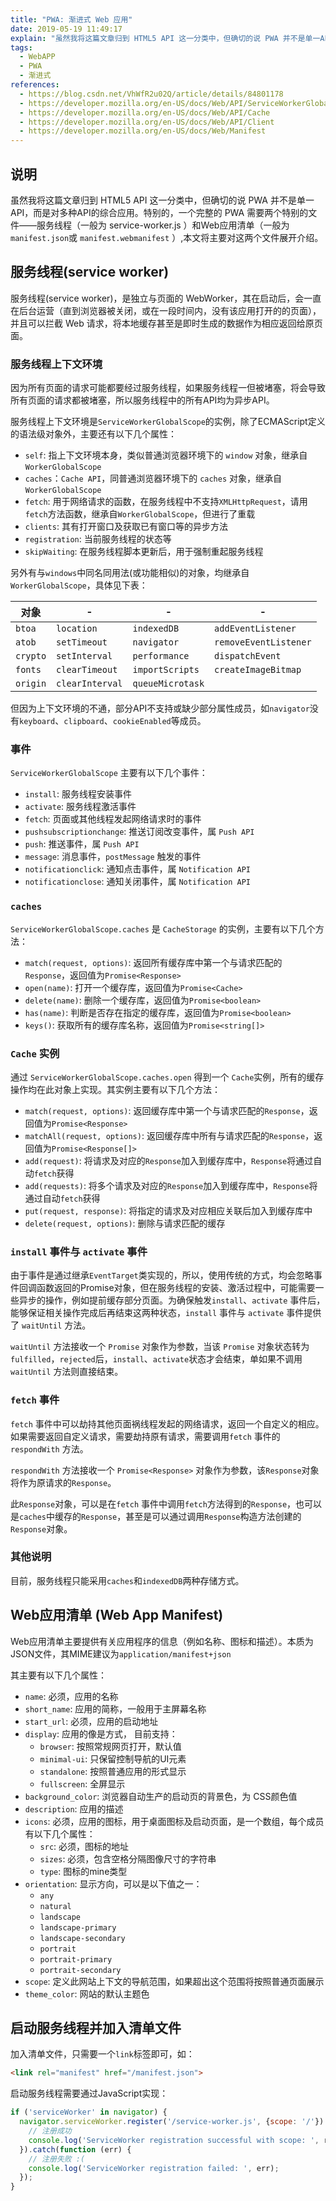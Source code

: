 ```yaml
---
title: "PWA: 渐进式 Web 应用"
date: 2019-05-19 11:49:17
explain: "虽然我将这篇文章归到 HTML5 API 这一分类中，但确切的说 PWA 并不是单一API，而是对多种API的综合应用。特别的，一个完整的 PWA 需要两个特别的文件——服务线程（一般为 ervice-worker.js ）和Web应用清单（一般为 manifest.json　或　manifest.webmanifest ）,本文将主要对这两个文件展开介绍..."
tags:
  - WebAPP
  - PWA
  - 渐进式
references:
  - https://blog.csdn.net/VhWfR2u02Q/article/details/84801178
  - https://developer.mozilla.org/en-US/docs/Web/API/ServiceWorkerGlobalScope
  - https://developer.mozilla.org/en-US/docs/Web/API/Cache
  - https://developer.mozilla.org/en-US/docs/Web/API/Client
  - https://developer.mozilla.org/en-US/docs/Web/Manifest
---
```


## 说明

虽然我将这篇文章归到 HTML5 API 这一分类中，但确切的说 PWA 并不是单一API，而是对多种API的综合应用。特别的，一个完整的 PWA 需要两个特别的文件——服务线程（一般为 service-worker.js ）和Web应用清单（一般为 `manifest.json`或 `manifest.webmanifest` ）,本文将主要对这两个文件展开介绍。


## 服务线程(service worker)

服务线程(service worker)，是独立与页面的 WebWorker，其在启动后，会一直在后台运营（直到浏览器被关闭，或在一段时间内，没有该应用打开的的页面），并且可以拦截 Web 请求，将本地缓存甚至是即时生成的数据作为相应返回给原页面。

### 服务线程上下文环境

因为所有页面的请求可能都要经过服务线程，如果服务线程一但被堵塞，将会导致所有页面的请求都被堵塞，所以服务线程中的所有API均为异步API。

服务线程上下文环境是`ServiceWorkerGlobalScope`的实例，除了ECMAScript定义的语法级对象外，主要还有以下几个属性：

* `self`: 指上下文环境本身，类似普通浏览器环境下的 `window` 对象，继承自`WorkerGlobalScope`
* `caches`：`Cache API`，同普通浏览器环境下的 `caches` 对象，继承自`WorkerGlobalScope`
* `fetch`: 用于网络请求的函数，在服务线程中不支持`XMLHttpRequest`，请用`fetch`方法函数，继承自`WorkerGlobalScope`，但进行了重载
* `clients`: 其有打开窗口及获取已有窗口等的异步方法
* `registration`: 当前服务线程的状态等
* `skipWaiting`: 在服务线程脚本更新后，用于强制重起服务线程

另外有与`windows`中同名同用法(或功能相似)的对象，均继承自`WorkerGlobalScope`，具体见下表：

| 对象      | -               | -                | -                     |
| -------- | --------------- | ---------------- | --------------------- |
| `btoa`   | `location`      | `indexedDB`      | `addEventListener`    |
| `atob`   | `setTimeout`    | `navigator`      | `removeEventListener` |
| `crypto` | `setInterval`   | `performance`    | `dispatchEvent`       |
| `fonts`  | `clearTimeout`  | `importScripts`  | `createImageBitmap`   |
| `origin` | `clearInterval` | `queueMicrotask` |                       |

但因为上下文环境的不通，部分API不支持或缺少部分属性成员，如`navigator`没有`keyboard`、`clipboard`、`cookieEnabled`等成员。

### 事件

`ServiceWorkerGlobalScope` 主要有以下几个事件：

* `install`: 服务线程安装事件
* `activate`: 服务线程激活事件
* `fetch`: 页面或其他线程发起网络请求时的事件
* `pushsubscriptionchange`: 推送订阅改变事件，属 `Push API`
* `push`: 推送事件，属 `Push API`
* `message`: 消息事件，`postMessage` 触发的事件
* `notificationclick`: 通知点击事件，属 `Notification API`
* `notificationclose`: 通知关闭事件，属 `Notification API`

### `caches`

`ServiceWorkerGlobalScope.caches` 是 `CacheStorage` 的实例，主要有以下几个方法：

* `match(request, options)`: 返回所有缓存库中第一个与请求匹配的`Response`，返回值为`Promise<Response>`
* `open(name)`: 打开一个缓存库，返回值为`Promise<Cache>`
* `delete(name)`: 删除一个缓存库，返回值为`Promise<boolean>`
* `has(name)`: 判断是否存在指定的缓存库，返回值为`Promise<boolean>`
* `keys()`: 获取所有的缓存库名称，返回值为`Promise<string[]>`

### `Cache` 实例

通过 `ServiceWorkerGlobalScope.caches.open` 得到一个 `Cache`实例，所有的缓存操作均在此对象上实现。其实例主要有以下几个方法：

* `match(request, options)`: 返回缓存库中第一个与请求匹配的`Response`，返回值为`Promise<Response>`
* `matchAll(request, options)`: 返回缓存库中所有与请求匹配的`Response`，返回值为`Promise<Response[]>`
* `add(request)`: 将请求及对应的`Response`加入到缓存库中，`Response`将通过自动`fetch`获得
* `add(requests)`: 将多个请求及对应的`Response`加入到缓存库中，`Response`将通过自动`fetch`获得
* `put(request, response)`: 将指定的请求及对应相应关联后加入到缓存库中
* `delete(request, options)`: 删除与请求匹配的缓存

### `install` 事件与 `activate` 事件

由于事件是通过继承`EventTarget`类实现的，所以，使用传统的方式，均会忽略事件回调函数返回的Promise对象，但在服务线程的安装、激活过程中，可能需要一些异步的操作，例如提前缓存部分页面。为确保触发`install`、`activate` 事件后，能够保证相关操作完成后再结束这两种状态，`install` 事件与 `activate` 事件提供了 `waitUntil` 方法。

`waitUntil` 方法接收一个 `Promise` 对象作为参数，当该 `Promise` 对象状态转为 `fulfilled`，`rejected`后，`install`、`activate`状态才会结束，单如果不调用`waitUntil` 方法则直接结束。

### `fetch` 事件

`fetch` 事件中可以劫持其他页面祸线程发起的网络请求，返回一个自定义的相应。
如果需要返回自定义请求，需要劫持原有请求，需要调用`fetch` 事件的 `respondWith` 方法。

`respondWith` 方法接收一个 `Promise<Response>` 对象作为参数，该`Response`对象将作为原请求的`Response`。

此`Response`对象，可以是在`fetch` 事件中调用`fetch`方法得到的`Response`，也可以是`caches`中缓存的`Response`，甚至是可以通过调用`Response`构造方法创建的`Response`对象。

### 其他说明
目前，服务线程只能采用`caches`和`indexedDB`两种存储方式。

## Web应用清单 (Web App Manifest)

Web应用清单主要提供有关应用程序的信息（例如名称、图标和描述）。本质为JSON文件，其MIME建议为`application/manifest+json`

其主要有以下几个属性：

* `name`: 必须，应用的名称
* `short_name`: 应用的简称，一般用于主屏幕名称
* `start_url`: 必须，应用的启动地址
* `display`: 应用的像是方式， 目前支持：
  * `browser`: 按照常规网页打开，默认值
  * `minimal-ui`: 只保留控制导航的UI元素
  * `standalone`: 按照普通应用的形式显示
  * `fullscreen`: 全屏显示
* `background_color`: 浏览器自动生产的启动页的背景色，为 CSS颜色值
* `description`: 应用的描述
* `icons`: 必须，应用的图标，用于桌面图标及启动页面，是一个数组，每个成员有以下几个属性：
  * `src`: 必须，图标的地址
  * `sizes`: 必须，包含空格分隔图像尺寸的字符串
  * `type`: 图标的mine类型
* `orientation`: 显示方向，可以是以下值之一：
  * `any`
  * `natural`
  * `landscape`
  * `landscape-primary`
  * `landscape-secondary`
  * `portrait`
  * `portrait-primary`
  * `portrait-secondary`
* `scope`: 定义此网站上下文的导航范围，如果超出这个范围将按照普通页面展示
* `theme_color`: 网站的默认主题色

## 启动服务线程并加入清单文件

加入清单文件，只需要一个`link`标签即可，如：
```html
<link rel="manifest" href="/manifest.json">
```

启动服务线程需要通过JavaScript实现：
```JavaScript
if ('serviceWorker' in navigator) {           
  navigator.serviceWorker.register('/service-worker.js', {scope: '/'}).then(function (registration) {
    // 注册成功
    console.log('ServiceWorker registration successful with scope: ', registration.scope);
  }).catch(function (err) {                   
    // 注册失败 :(
    console.log('ServiceWorker registration failed: ', err);
  });
}
```
